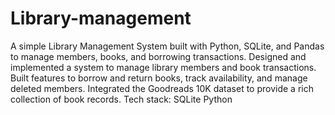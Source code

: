 # Library-management
A simple Library Management System built with Python, SQLite, and Pandas to manage members, books, and borrowing transactions.
Designed and implemented a system to manage library members and book transactions.
Built features to borrow and return books, track availability, and manage deleted members.
Integrated the Goodreads 10K dataset to provide a rich collection of book records.
Tech stack:
SQLite
Python
